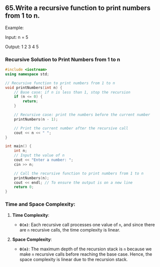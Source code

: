 ## 65.Write a recursive function to print numbers from 1 to n.
Example:

Input: n = 5

Output: 1 2 3 4 5

### **Recursive Solution to Print Numbers from 1 to n**

```cpp
#include <iostream>
using namespace std;

// Recursive function to print numbers from 1 to n
void printNumbers(int n) {
    // Base case: if n is less than 1, stop the recursion
    if (n <= 0) {
        return;
    }

    // Recursive case: print the numbers before the current number
    printNumbers(n - 1);

    // Print the current number after the recursive call
    cout << n << " ";
}

int main() {
    int n;
    // Input the value of n
    cout << "Enter a number: ";
    cin >> n;

    // Call the recursive function to print numbers from 1 to n
    printNumbers(n);
    cout << endl; // To ensure the output is on a new line
    return 0;
}
```
### **Time and Space Complexity**:

1. **Time Complexity**:
   - **`O(n)`**: Each recursive call processes one value of `n`, and since there are `n` recursive calls, the time complexity is linear.

2. **Space Complexity**:
   - **`O(n)`**: The maximum depth of the recursion stack is `n` because we make `n` recursive calls before reaching the base case. Hence, the space complexity is linear due to the recursion stack.